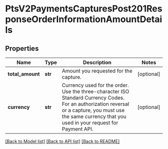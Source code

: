 # PtsV2PaymentsCapturesPost201ResponseOrderInformationAmountDetails

## Properties
Name | Type | Description | Notes
------------ | ------------- | ------------- | -------------
**total_amount** | **str** | Amount you requested for the capture.  | [optional] 
**currency** | **str** | Currency used for the order. Use the three-character ISO Standard Currency Codes.  For an authorization reversal or a capture, you must use the same currency that you used in your request for Payment API.  | [optional] 

[[Back to Model list]](../README.md#documentation-for-models) [[Back to API list]](../README.md#documentation-for-api-endpoints) [[Back to README]](../README.md)


